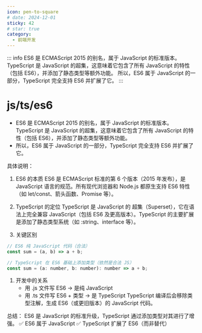 ```yaml
---
icon: pen-to-square
# date: 2024-12-01
sticky: 42
# star: true
category:
  - 前端开发
---
```


::: info
ES6 是 ECMAScript 2015 的别名，属于 JavaScript 的标准版本。TypeScript 是 JavaScript 的超集，这意味着它包含了所有 JavaScript 的特性（包括 ES6），并添加了静态类型等额外功能。
所以，ES6 属于 JavaScript 的一部分，TypeScript 完全支持 ES6 并扩展了它。
:::


# js/ts/es6
- ES6 是 ECMAScript 2015 的别名，属于 JavaScript 的标准版本。TypeScript 是 JavaScript 的超集，这意味着它包含了所有 JavaScript 的特性（包括 ES6），并添加了静态类型等额外功能。
- 所以，ES6 属于 JavaScript 的一部分，TypeScript 完全支持 ES6 并扩展了它。

具体说明：
1. ES6 的本质
ES6 是 ECMAScript 标准的第 6 个版本（2015 年发布），是 JavaScript 语言的规范。所有现代浏览器和 Node.js 都原生支持 ES6 特性（如 let/const、箭头函数、Promise 等）。

1. TypeScript 的定位
TypeScript 是 JavaScript 的 超集（Superset），它在语法上完全兼容 JavaScript（包括 ES6 及更高版本）。TypeScript 的主要扩展是添加了静态类型系统（如 :string、interface 等）。

1. 关键区别
```javascript
// ES6 纯 JavaScript 代码（合法）
const sum = (a, b) => a + b;

// TypeScript 在 ES6 基础上添加类型（依然是合法 JS）
const sum = (a: number, b: number): number => a + b;
```

1. 开发中的关系
    - 用 .js 文件写 ES6 → 是纯 JavaScript
    - 用 .ts 文件写 ES6 + 类型 → 是 TypeScript
TypeScript 编译后会移除类型注解，生成 ES6（或更旧版本）的 JavaScript 代码。

总结：
ES6 是 JavaScript 的标准升级，TypeScript 通过添加类型对其进行了增强。
✅ ES6 属于 JavaScript
✅ TypeScript 扩展了 ES6（而非替代）